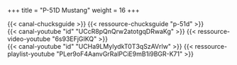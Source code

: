 +++
title = "P-51D Mustang"
weight = 16
+++

<div class="contenu"> <!-- Chuck's guide //-->
{{< canal-chucksguide >}}
{{< ressource-chucksguide "p-51d" >}}
</div>

<div class="contenu"> <!-- Reflected Simulations//-->
{{< canal-youtube "id" "UCcR8pQnQrw2atotgqDRwaKg" >}}
{{< ressource-video-youtube "6s93EFjGIKQ" >}}
</div>

<div class="contenu"> <!-- Matt Waggner //-->
{{< canal-youtube "id" "UCHa9LMylydkT0T3qSzAVrlw" >}}
{{< ressource-playlist-youtube "PLer9oF4AanvGrRalPCiE9mB1i9BGR-K71" >}}
</div>

